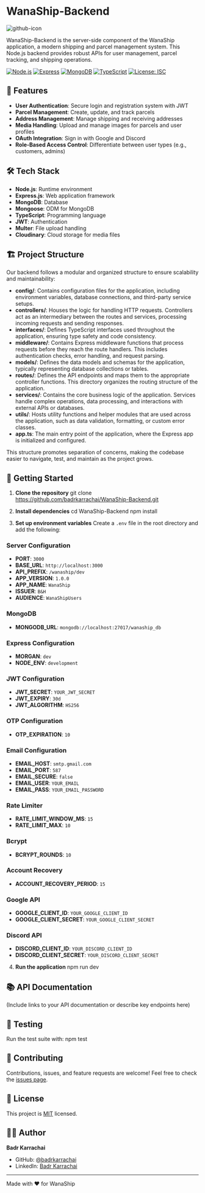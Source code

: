 # WanaShip-Backend

![github-icon](https://github.com/user-attachments/assets/9e3ef174-0b83-4d34-9c0f-33477d8a298c)

WanaShip-Backend is the server-side component of the WanaShip application, a modern shipping and parcel management system. This Node.js backend provides robust APIs for user management, parcel tracking, and shipping operations.

[![Node.js](https://img.shields.io/badge/Node.js-20.x-green.svg)](https://nodejs.org/)
[![Express](https://img.shields.io/badge/Express-4.19.2-lightgrey.svg)](https://expressjs.com/)
[![MongoDB](https://img.shields.io/badge/Mongoose-8.5.2-green.svg)](https://mongoosejs.com/)
[![TypeScript](https://img.shields.io/badge/TypeScript-5.5.4-blue.svg)](https://www.typescriptlang.org/)
[![License: ISC](https://img.shields.io/badge/License-ISC-blue.svg)](https://opensource.org/licenses/ISC)

## 🚀 Features

- **User Authentication**: Secure login and registration system with JWT
- **Parcel Management**: Create, update, and track parcels
- **Address Management**: Manage shipping and receiving addresses
- **Media Handling**: Upload and manage images for parcels and user profiles
- **OAuth Integration**: Sign in with Google and Discord
- **Role-Based Access Control**: Differentiate between user types (e.g., customers, admins)

## 🛠 Tech Stack

- **Node.js**: Runtime environment
- **Express.js**: Web application framework
- **MongoDB**: Database
- **Mongoose**: ODM for MongoDB
- **TypeScript**: Programming language
- **JWT**: Authentication
- **Multer**: File upload handling
- **Cloudinary**: Cloud storage for media files

## 🏗 Project Structure

Our backend follows a modular and organized structure to ensure scalability and maintainability:
- **config/**: Contains configuration files for the application, including environment variables, database connections, and third-party service setups.
- **controllers/**: Houses the logic for handling HTTP requests. Controllers act as an intermediary between the routes and services, processing incoming requests and sending responses.
- **interfaces/**: Defines TypeScript interfaces used throughout the application, ensuring type safety and code consistency.
- **middleware/**: Contains Express middleware functions that process requests before they reach the route handlers. This includes authentication checks, error handling, and request parsing.
- **models/**: Defines the data models and schemas for the application, typically representing database collections or tables.
- **routes/**: Defines the API endpoints and maps them to the appropriate controller functions. This directory organizes the routing structure of the application.
- **services/**: Contains the core business logic of the application. Services handle complex operations, data processing, and interactions with external APIs or databases.
- **utils/**: Hosts utility functions and helper modules that are used across the application, such as data validation, formatting, or custom error classes.
- **app.ts**: The main entry point of the application, where the Express app is initialized and configured.

This structure promotes separation of concerns, making the codebase easier to navigate, test, and maintain as the project grows.

## 🚦 Getting Started

1. **Clone the repository**
git clone https://github.com/badrkarrachai/WanaShip-Backend.git

2. **Install dependencies**
cd WanaShip-Backend
npm install

3. **Set up environment variables**
Create a `.env` file in the root directory and add the following:
### Server Configuration
- **PORT**: `3000`
- **BASE_URL**: `http://localhost:3000`
- **API_PREFIX**: `/wanaship/dev`
- **APP_VERSION**: `1.0.0`
- **APP_NAME**: `WanaShip`
- **ISSUER**: `B&H`
- **AUDIENCE**: `WanaShipUsers`

### MongoDB
- **MONGODB_URL**: `mongodb://localhost:27017/wanaship_db`

### Express Configuration
- **MORGAN**: `dev`
- **NODE_ENV**: `development`

### JWT Configuration
- **JWT_SECRET**: `YOUR_JWT_SECRET`
- **JWT_EXPIRY**: `30d`
- **JWT_ALGORITHM**: `HS256`

### OTP Configuration
- **OTP_EXPIRATION**: `10`

### Email Configuration
- **EMAIL_HOST**: `smtp.gmail.com`
- **EMAIL_PORT**: `587`
- **EMAIL_SECURE**: `false`
- **EMAIL_USER**: `YOUR_EMAIL`
- **EMAIL_PASS**: `YOUR_EMAIL_PASSWORD`

### Rate Limiter
- **RATE_LIMIT_WINDOW_MS**: `15`
- **RATE_LIMIT_MAX**: `10`

### Bcrypt
- **BCRYPT_ROUNDS**: `10`

### Account Recovery
- **ACCOUNT_RECOVERY_PERIOD**: `15`

### Google API
- **GOOGLE_CLIENT_ID**: `YOUR_GOOGLE_CLIENT_ID`
- **GOOGLE_CLIENT_SECRET**: `YOUR_GOOGLE_CLIENT_SECRET`

### Discord API
- **DISCORD_CLIENT_ID**: `YOUR_DISCORD_CLIENT_ID`
- **DISCORD_CLIENT_SECRET**: `YOUR_DISCORD_CLIENT_SECRET`

4. **Run the application**
npm run dev

## 📚 API Documentation

(Include links to your API documentation or describe key endpoints here)

## 🧪 Testing

Run the test suite with:
npm test

## 🤝 Contributing

Contributions, issues, and feature requests are welcome! Feel free to check the [issues page](https://github.com/badrkarrachai/WanaShip-Backend/issues).

## 📝 License

This project is [MIT](LICENSE) licensed.

## 👨‍💻 Author

**Badr Karrachai**

- GitHub: [@badrkarrachai](https://github.com/badrkarrachai)
- LinkedIn: [Badr Karrachai](https://www.linkedin.com/in/badrkarrachai/)

---

Made with ❤️ for WanaShip
